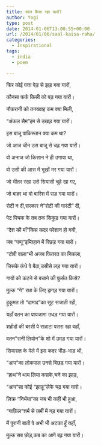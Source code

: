```yaml
---
title: साल कैसा रहा यारों?
author: Yogi
type: post
date: 2014-01-06T13:00:55+00:00
url: /2014/01/06/saal-kaisa-raha/
categories:
  - Inspirational
tags:
  - india
  - poem

---
```

फिर कोई पत्ता पेड़ से झड़ गया यारों,
  
कौनसा फर्क किसी को पड़ गया यारों।

नौकरानी को तनख्वाह कम क्या मिली,
  
&#8220;अंकल सैम&#8221;हम से उखड़ गया यारों।

इस बाजू पाकिस्तान क्या कम था?
  
जो आज चीन उस बाजू से चढ़ गया यारों।

वो अनाज जो किसान ने ही उगाया था,
  
वो उसी की आस में भूखों मर गया यारों।

जो भीतर रखा उसे सियासी चूहे खा गए,
  
जो बाहर था वो बारिश में सड़ गया यारों।

रोटी न दी,सरकार ने&#8221;रोटी की गारंटी&#8221; दी,
  
पेट पिचक के तब तक सिकुड़ गया यारों।

&#8220;देश की माँ&#8221;किस कदर परेशान हो गयी,
  
जब &#8220;पप्पू&#8221;इम्तिहान में पिछड़ गया यारों।

&#8220;टोपी वाला&#8221;भी अजब फितरत का निकला,
  
जिसके कंधे पे बैठा,उसीसे लड़ गया यारों।

गायों को कटने से बचाने की फुर्सत किसे?
  
मुल्क &#8220;गे&#8221; रक्षा के लिए झगड़ गया यारों।

हुकूमत तो &#8220;दामाद&#8221;का सूट सजाती रही,
  
यहाँ वतन का पायजामा उधड़ गया यारों।

शहीदों की बरसी पे सन्नाटा पसरा रहा वहाँ,
  
वतन&#8221;सनी लियोन&#8221;के शो में उमड़ गया यारों।

सियासत के मेले में इस कदर भीड़-भाड़ थी,
  
&#8220;आप&#8221;का लोकपाल उनसे बिछड़ गया यारों।

&#8220;हाथ&#8221;ने थाम लिया कसके,चने का झाड़,
  
&#8220;आप&#8221;सा कोई &#8220;झाड़ू&#8221;लेके चढ़ गया यारो।

ज़िक्र &#8220;निर्भया&#8221;का जब भी कहीं भी हुआ,
  
&#8220;गाफ़िल&#8221;शर्म से ज़मीं में गड़ गया यारों।

मैं पुरानी बातों पे अभी भी अटका हूँ यहाँ,
  
मुल्क सब छोड़,कब का आगे बढ़ गया यारों।